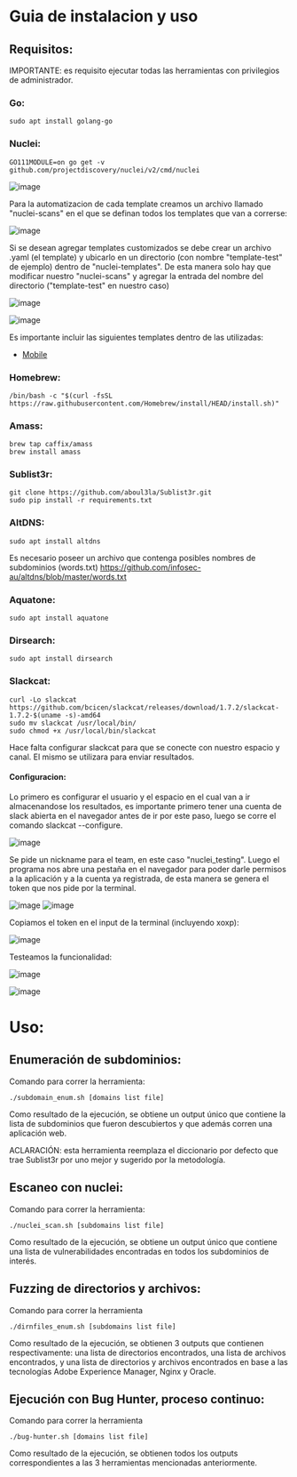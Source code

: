 # Guia de instalacion y uso

## Requisitos:
IMPORTANTE: es requisito ejecutar todas las herramientas con privilegios de administrador.

### Go: 
```
sudo apt install golang-go
```
### Nuclei:
```
GO111MODULE=on go get -v github.com/projectdiscovery/nuclei/v2/cmd/nuclei
```
![image](https://user-images.githubusercontent.com/50958708/128386086-67e9aec3-e2f9-4fd2-8e75-38c32d68a476.png)

Para la automatizacion de cada template creamos un archivo llamado "nuclei-scans" en el que se definan todos los templates que van a correrse:

![image](https://user-images.githubusercontent.com/50958708/128386124-2cb271e1-bd86-4a34-ad88-659008060041.png)


Si se desean agregar templates customizados se debe crear un archivo .yaml (el template) y ubicarlo en un directorio (con nombre "template-test" de ejemplo) dentro de "nuclei-templates". De esta manera solo hay que modificar nuestro "nuclei-scans" y agregar la entrada del nombre del directorio ("template-test" en nuestro caso)

![image](https://user-images.githubusercontent.com/50958708/128386160-d0570909-4c14-4b17-aee6-6cd30ef4997e.png)

![image](https://user-images.githubusercontent.com/50958708/128386190-f7fb3ede-d5db-4968-a24b-cf56d8719384.png)

Es importante incluir las siguientes templates dentro de las utilizadas:
- [Mobile](https://github.com/optiv/mobile-nuclei-templates)
### Homebrew:
```
/bin/bash -c "$(curl -fsSL https://raw.githubusercontent.com/Homebrew/install/HEAD/install.sh)"
```
### Amass:
```
brew tap caffix/amass
brew install amass
```
### Sublist3r:
```
git clone https://github.com/aboul3la/Sublist3r.git
sudo pip install -r requirements.txt
```
### AltDNS:
```
sudo apt install altdns
```
Es necesario poseer un archivo que contenga posibles nombres de subdominios (words.txt)
https://github.com/infosec-au/altdns/blob/master/words.txt
### Aquatone: 
```
sudo apt install aquatone
```
### Dirsearch:
```
sudo apt install dirsearch
```
### Slackcat:
```
curl -Lo slackcat https://github.com/bcicen/slackcat/releases/download/1.7.2/slackcat-1.7.2-$(uname -s)-amd64
sudo mv slackcat /usr/local/bin/
sudo chmod +x /usr/local/bin/slackcat
```
Hace falta configurar slackcat para que se conecte con nuestro espacio y canal. El mismo se utilizara para enviar resultados.

#### Configuracion:
Lo primero es configurar el usuario y el espacio en el cual van a ir almacenandose los resultados, es importante primero tener una cuenta de slack abierta en el navegador antes de ir por este paso, luego se corre el comando slackcat --configure.

![image](https://user-images.githubusercontent.com/50958708/128386263-15602b3d-25d6-4ad7-99d6-4df22c9be206.png)


Se pide un nickname para el team, en este caso "nuclei_testing". Luego el programa nos abre una pestaña en el navegador para poder darle permisos a la aplicación y a la cuenta ya registrada, de esta manera se genera el token que nos pide por la terminal.

![image](https://user-images.githubusercontent.com/50958708/128386412-48289acc-4657-444e-aa76-0867550d34c3.png)
![image](https://user-images.githubusercontent.com/50958708/128386717-7d3016b0-89eb-4ab0-8800-347bee363e0f.png)

Copiamos el token en el input de la terminal (incluyendo xoxp):

![image](https://user-images.githubusercontent.com/50958708/128386849-5461619e-4531-4fa9-bdee-9ce5679d25ea.png)

Testeamos la funcionalidad:

![image](https://user-images.githubusercontent.com/50958708/128386932-5fe38377-8cc5-4411-a826-e5445f3ec7cc.png)

![image](https://user-images.githubusercontent.com/50958708/128386993-e141d0d6-c293-417d-a8bb-6a21d6e19438.png)


# Uso:

## Enumeración de subdominios: 
Comando para correr la herramienta:
```
./subdomain_enum.sh [domains list file]
```
Como resultado de la ejecución, se obtiene un output único que contiene la lista de subdominios que fueron descubiertos y que además corren una aplicación web.

ACLARACIÓN: esta herramienta reemplaza el diccionario por defecto que trae Sublist3r por uno mejor y sugerido por la metodología.
## Escaneo con nuclei:
Comando para correr la herramienta:
```
./nuclei_scan.sh [subdomains list file]
```
Como resultado de la ejecución, se obtiene un output único que contiene una lista de vulnerabilidades encontradas en todos los subdominios de interés.
## Fuzzing de directorios y archivos:
Comando para correr la herramienta
```
./dirnfiles_enum.sh [subdomains list file]
```
Como resultado de la ejecución, se obtienen 3 outputs que contienen respectivamente: una lista de directorios encontrados, una lista de archivos encontrados, y una lista de directorios y archivos encontrados en base a las tecnologías Adobe Experience Manager, Nginx y Oracle. 
## Ejecución con Bug Hunter, proceso continuo:
Comando para correr la herramienta
```
./bug-hunter.sh [domains list file]
```
Como resultado de la ejecución, se obtienen todos los outputs correspondientes a las 3 herramientas mencionadas anteriormente.
